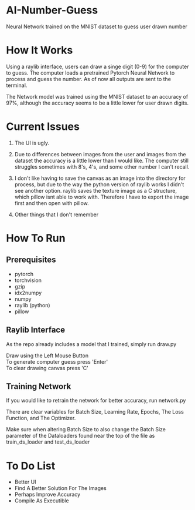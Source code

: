 # AI-Number-Guess
Neural Network trained on the MNIST dataset to guess user drawn number


# How It Works
Using a raylib interface, users can draw a singe digit (0-9) for the computer to guess.
The computer loads a pretrained Pytorch Neural Network to process and guess the number.
As of now all outputs are sent to the terminal.

The Network model was trained using the MNIST dataset to an accuracy of 97%,
although the accuracy seems to be a little lower for user drawn digits.

# Current Issues
1. The UI is ugly.

2. Due to differences between images from the user and images from the dataset
the accuracy is a little lower than I would like.
The computer still struggles sometimes with 8's, 4's, and some other number I can't recall.

3. I don't like having to save the canvas as an image into the directory for process, 
but due to the way the python version of raylib works I didn't see another option.
raylib saves the texture image as a C structure, which pillow isnt able to work with.
Therefore I have to export the image first and then open with pillow.

4. Other things that I don't remember

# How To Run
## Prerequisites
* pytorch
* torchvision
* gzip
* idx2numpy
* numpy
* raylib (python)
* pillow

## Raylib Interface
As the repo already includes a model that I trained, simply run draw.py

Draw using the Left Mouse Button  
To generate computer guess press 'Enter'  
To clear drawing canvas press 'C'  

## Training Network
If you would like to retrain the network for better accuracy, run network.py  

There are clear variables for Batch Size, Learning Rate, Epochs, The Loss Function, and The Optimizer.

Make sure when altering Batch Size to also change the Batch Size parameter of the Dataloaders found near the top of the file as train_ds_loader and test_ds_loader

# To Do List
* Better UI
* Find A Better Solution For The Images
* Perhaps Improve Accuracy
* Compile As Executible
